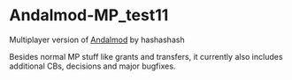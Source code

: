 # Andalmod-MP_test11

Multiplayer version of [Andalmod](https://www.moddb.com/mods/andalmod) by hashashash

Besides normal MP stuff like grants and transfers, it currently also includes additional CBs, decisions and major bugfixes.
